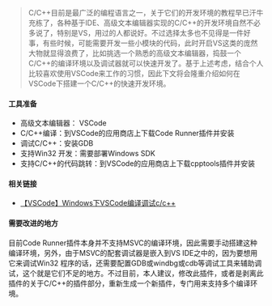 >C/C++目前是最广泛的编程语言之一，关于它们的开发环境的教程早已汗牛充栋了，各种基于IDE、高级文本编辑器实现的C/C++的开发环境自然不必多说了，特别是VS，用过的人都说好。不过选择太多也不见得是一件好事，有些时候，可能需要开发一些小模块的代码，此时开启VS这类的庞然大物就显得浪费了，比如挑选一个熟悉的高级文本编辑器，捣鼓一个C/C++的编译环境以及调试器就可以快速开发了。基于上述考虑，结合个人比较喜欢使用VSCode来工作的习惯，因此下文将会隆重介绍如何在VSCode下搭建一个C/C++的快速开发环境。

#### 工具准备
 - 高级文本编辑器： VSCode
 - C/C++编译：到VSCode的应用商店上下载Code Runner插件并安装
 - 调试C/C++：安装GDB
 - 支持Win32 开发：需要部署Windows SDK
 - 支持C/C++的代码跳转：到VSCode的应用商店上下载cpptools插件并安装

#### 相关链接
- [【VSCode】Windows下VSCode编译调试c/c++](http://blog.csdn.net/c_duoduo/article/details/51615381)

#### 需要改进的地方
目前Code Runner插件本身并不支持MSVC的编译环境，因此需要手动搭建这种编译环境，另外，由于MSVC的配套调试器是嵌入到VS IDE之中的，因为要想用它来调试Win32 程序的话，还需要配置GDB或windbg或cdb等调试工具来辅助调试，这个就是它们不足的地方。不过目前，本人建议，修改此插件，或者是剥离此插件的关于C/C++的插件部分，重新生成一个新插件，专门用来支持多个编译环境。
